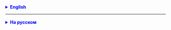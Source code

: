 <details style="margin-top: 16px">
  <summary style="cursor: pointer; color: blue;"><b>English</b></summary>

### Arrays Class

In Java, the `Arrays` class from the `java.util` package provides a set of static methods for working with arrays. Here are some of them:

1. **Sorting**: `Arrays.sort(array)` sorts the array in ascending order.
    - Arrays.sort(int[] a): Sorts the integer array in ascending order.
    - Arrays.sort(int[] a, int fromIndex, int toIndex): Sorts part of the array from fromIndex to toIndex-1.
    - Arrays.sort(Object[] a): Sorts objects that implement the **Comparable** interface.
        - public static void sort(Object[] a, int fromIndex, int toIndex): This overload sorts part of the array of objects that implement the Comparable interface, from index fromIndex to toIndex-1. Objects are compared based on their natural order.
        - public static <T> void sort(T[] a, int fromIndex, int toIndex, Comparator<? super T> c): This version allows sorting part of the array using a special comparator. Comparator<? super T> c determines how the objects will be compared.
        - public static <T> void sort(T[] a, Comparator<? super T> c): This version sorts the entire array of objects using the given comparator. This is convenient when the natural order of sorting objects is not suitable for you.

2. **Searching**: `Arrays.binarySearch(array, value)` performs a binary search for the value in the sorted array.
3. **Copying**: `Arrays.copyOf(array, newLength)` creates a copy of the array with a new length.
4. **Filling**: `Arrays.fill(array, value)` fills all array elements with the specified value.
5. **Comparing**: `Arrays.equals(array1, array2)` checks whether two arrays are equal.
6. **String Representation**: `Arrays.toString(array)` returns a string representation of the array.

`Arrays.copyOf` and `System.arraycopy` methods are both intended for array copying, but there are several key differences:

### Arrays.copyOf:

1. **Creates a new array**: `Arrays.copyOf` returns a new array, which can have a different length.
2. **Type of the returned array**: Can be changed if an overloaded version with a type parameter is used.
3. **Ease of use**: Very easy to use, as you only need to specify the source array and the new length.

```java
        int[] original = {1, 2, 3};
        int[] copied = Arrays.copyOf(original, 5); // [1, 2, 3, 0, 0]
```

### System.arraycopy:

1. **Uses an existing array**: This method does not create a new array, but copies data into an existing array.
2. **More parameters**: Requires specifying the source and target arrays, positions in these arrays, and the number of elements to be copied.
3. **Performance**: Usually faster as it directly works with memory.

```java
        int[] original = {1, 2, 3};
        int[] destination = new int[5];
        System.arraycopy(original, 0, destination, 0, original.length); // destination is now [1, 2, 3, 0, 0]
```

In general, `Arrays.copyOf` is more convenient and simpler to use for creating new arrays, while `System.arraycopy` is generally used for copying data into existing arrays and may be faster in some scenarios.

</details>

<hr>

<details style="margin-top: 16px">
  <summary style="cursor: pointer; color: blue;"><b>На русском</b></summary>

### класс Arrays

В Java класс `Arrays` из пакета `java.util` предоставляет набор статических методов для работы с массивами. Вот
некоторые из них:

1. **Сортировка**: `Arrays.sort(array)` сортирует массив в порядке возрастания.
    - Arrays.sort(int[] a): Сортирует целочисленный массив в порядке возрастания.
    - Arrays.sort(int[] a, int fromIndex, int toIndex): Сортирует часть массива от fromIndex до toIndex-1.
    - Arrays.sort(Object[] a): Сортирует объекты, реализующие интерфейс **Comparable**
        - public static void sort(Object[] a, int fromIndex, int toIndex): Эта перегрузка сортирует часть массива
          объектов, реализующих интерфейс Comparable, от индекса fromIndex до toIndex-1. Объекты сравниваются на основе
          их естественного порядка.
        - public static <T> void sort(T[] a, int fromIndex, int toIndex, Comparator<? super T> c): Эта версия позволяет
          сортировать часть массива с использованием специального компаратора. Comparator<? super T> c определяет, как
          будут сравниваться объекты.
        - public static <T> void sort(T[] a, Comparator<? super T> c): Эта версия сортирует весь массив объектов с
          использованием заданного компаратора. Это удобно, когда естественный порядок сортировки объектов вам не
          подходит.

2. **Поиск**: `Arrays.binarySearch(array, value)` выполняет бинарный поиск значения в отсортированном массиве.
3. **Копирование**: `Arrays.copyOf(array, newLength)` создаёт копию массива с новой длиной.
4. **Заполнение**: `Arrays.fill(array, value)` заполняет все элементы массива заданным значением.
5. **Сравнение**: `Arrays.equals(array1, array2)` проверяет, равны ли два массива.
6. **Преобразование в строку**: `Arrays.toString(array)` возвращает строковое представление массива.

Методы `Arrays.copyOf` и `System.arraycopy` оба предназначены для копирования массивов, но есть несколько ключевых
различий:

### Arrays.copyOf:

1. **Создание нового массива**: `Arrays.copyOf` возвращает новый массив, который может иметь другую длину.
2. **Тип возвращаемого массива**: Может быть изменён, если используется перегрузка с параметром типа.
3. **Простота использования**: Очень прост в использовании, так как вам нужно указать только исходный массив и новую
   длину.

```java
        int[]original={1,2,3};
        int[]copied=Arrays.copyOf(original,5); // [1, 2, 3, 0, 0]
```

### System.arraycopy:

1. **Использует существующий массив**: Этот метод не создаёт новый массив, а копирует данные в уже существующий массив.
2. **Больше параметров**: Требует указания исходного и целевого массивов, позиций в этих массивах и количества
   копируемых элементов.
3. **Быстродействие**: Обычно быстрее, так как работает напрямую с памятью.

```java
        int[]original={1,2,3};
        int[]destination=new int[5];
        System.arraycopy(original,0,destination,0,original.length); // destination теперь [1, 2, 3, 0, 0]
```

В общем, `Arrays.copyOf` удобнее и проще в использовании для создания новых массивов, тогда как `System.arraycopy`
обычно используется для копирования данных в уже существующие массивы и может быть быстрее в некоторых сценариях.

### Перегрузки методов Arrays.copyOf и System.arraycopy, детально

Методы `Arrays.copyOf` и `System.arraycopy` оба предназначены для копирования массивов, но есть несколько ключевых
различий:

### Arrays.copyOf:

1. **Создание нового массива**: `Arrays.copyOf` возвращает новый массив, который может иметь другую длину.
2. **Тип возвращаемого массива**: Может быть изменён, если используется перегрузка с параметром типа.
3. **Простота использования**: Очень прост в использовании, так как вам нужно указать только исходный массив и новую
   длину.

```java
        int[]original={1,2,3};
        int[]copied=Arrays.copyOf(original,5); // [1, 2, 3, 0, 0]
```

### System.arraycopy:

1. **Использует существующий массив**: Этот метод не создаёт новый массив, а копирует данные в уже существующий массив.
2. **Больше параметров**: Требует указания исходного и целевого массивов, позиций в этих массивах и количества
   копируемых элементов.
3. **Быстродействие**: Обычно быстрее, так как работает напрямую с памятью.

```java
        int[]original={1,2,3};
        int[]destination=new int[5];
        System.arraycopy(original,0,destination,0,original.length); // destination теперь [1, 2, 3, 0, 0]
```

В общем, `Arrays.copyOf` удобнее и проще в использовании для создания новых массивов, тогда как `System.arraycopy`
обычно используется для копирования данных в уже существующие массивы и может быть быстрее в некоторых сценариях.



---

## Типы вложенных классов

### 1. Статические Вложенные Классы (Static Nested Classes)

#### Что это?

Это статический класс, объявленный внутри другого класса. Он имеет доступ только к статическим членам внешнего класса.

#### Пример кода

```java
public class Car {
    // Статический вложенный класс
    public static class Wheel {
        public void rotate() {
            System.out.println("Wheel is rotating...");
        }
    }
}
```

#### Пример из жизни

Представьте, что у вас есть класс `Car`, и у каждой машины есть колеса. Колеса (`Wheel`) не могут существовать без машины, но их поведение (вращение) не зависит от конкретного экземпляра машины. В этом случае `Wheel` может быть статическим вложенным классом.

#### Как использовать?

```java
Car.Wheel wheel = new Car.Wheel();
wheel.rotate();
```

---

### 2. Внутренние Классы (Inner Classes)

#### Что это?

Это класс, объявленный внутри другого класса без модификатора `static`. Он имеет доступ ко всем членам внешнего класса, даже к приватным.

#### Пример кода

```java
public class OuterClass {
    private int x = 10;

    class InnerClass {
        public void display() {
            System.out.println("x = " + x);
        }
    }
}
```

#### Пример из жизни

Представьте объект `Building` (здание), в котором есть объект `Elevator` (лифт). Лифт не может существовать без здания и имеет доступ к его внутренней структуре (например, количеству этажей).

#### Как использовать?

```java
OuterClass outer = new OuterClass();
OuterClass.InnerClass inner = outer.new InnerClass();
inner.display();
```

---

### 3. Локальные Вложенные Классы (Local Inner Classes)

#### Что это?

Это класс, объявленный внутри метода.

#### Пример кода

```java
public class OuterClass {
    public void myMethod() {
        class LocalInnerClass {
            public void display() {
                System.out.println("Inside local inner class");
            }
        }

        LocalInnerClass local = new LocalInnerClass();
        local.display();
    }
}
```

#### Пример из жизни

Допустим, у вас есть метод, который выполняет сложный алгоритм, и вам нужно определить вспомогательный класс для промежуточных вычислений, который нигде больше не нужен. В этом случае этот класс можно определить прямо в методе.

---

### 4. Анонимные Вложенные Классы (Anonymous Inner Classes)

#### Что это?

Это класс без имени, объявленный "на лету", обычно для реализации интерфейсов или наследования классов.

#### Пример кода

```java
new Thread(new Runnable() {
    public void run() {
        System.out.println("Thread is running...");
    }
}).start();
```

#### Пример из жизни

Если вам нужно быстро реализовать какой-либо интерфейс (например, для обработки событий в графическом интерфейсе), анонимные классы предлагают быстрый и удобный способ это сделать.

</details>


